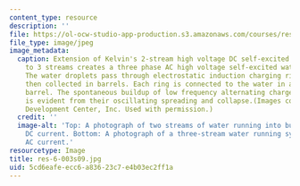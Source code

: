 ```yaml
---
content_type: resource
description: ''
file: https://ol-ocw-studio-app-production.s3.amazonaws.com/courses/res-6-003-electromechanical-dynamics-spring-2009/5cd6eafeecc6a83623c7e4b03ec2ff1a_res-6-003s09.jpg
file_type: image/jpeg
image_metadata:
  caption: Extension of Kelvin's 2-stream high voltage DC self-excited water dynamo
    to 3 streams creates a three phase AC high voltage self-excited water dynamo.
    The water droplets pass through electrostatic induction charging rings and are
    then collected in barrels. Each ring is connected to the water in a neighboring
    barrel. The spontaneous buildup of low frequency alternating charge on the streams
    is evident from their oscillating spreading and collapse.(Images courtesy of Education
    Development Center, Inc. Used with permission.)
  credit: ''
  image-alt: 'Top: A photograph of two streams of water running into buckets and producinng
    DC current. Bottom: A photograph of a three-stream water running system that produces
    AC current.'
resourcetype: Image
title: res-6-003s09.jpg
uid: 5cd6eafe-ecc6-a836-23c7-e4b03ec2ff1a
---
```

